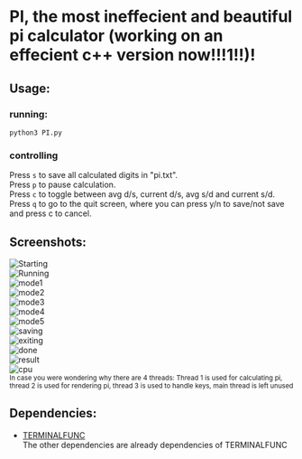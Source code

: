 # PI, the most ineffecient and beautiful pi calculator (working on an effecient c++ version now!!!1!!)!  
## Usage:  
### running:  
`python3 PI.py`  
### controlling  
Press `s` to save all calculated digits in "pi.txt".  
Press `p` to pause calculation.  
Press `c` to toggle between avg d/s, current d/s, avg s/d and current s/d.  
Press `q` to go to the quit screen, where you can press y/n to save/not save and press c to cancel.  
  
## Screenshots:  
  
![Starting](https://github.com/lomnom/PI/blob/main/screenshots/starting.png)  
![Running](https://github.com/lomnom/PI/blob/main/screenshots/running.png)  
![mode1](https://github.com/lomnom/PI/blob/main/screenshots/mode1.png)  
![mode2](https://github.com/lomnom/PI/blob/main/screenshots/mode2.png)  
![mode3](https://github.com/lomnom/PI/blob/main/screenshots/mode3.png)  
![mode4](https://github.com/lomnom/PI/blob/main/screenshots/mode4.png)  
![mode5](https://github.com/lomnom/PI/blob/main/screenshots/mode5.png)  
![saving](https://github.com/lomnom/PI/blob/main/screenshots/saving.png)  
![exiting](https://github.com/lomnom/PI/blob/main/screenshots/exiting.png)  
![done](https://github.com/lomnom/PI/blob/main/screenshots/done.png)  
![result](https://github.com/lomnom/PI/blob/main/screenshots/result.png)  
![cpu](https://github.com/lomnom/PI/blob/main/screenshots/cpu.png)  
<sup>In case you were wondering why there are 4 threads: Thread 1 is used for calculating pi, thread 2 is used for rendering pi, thread 3 is used to handle keys, main thread is left unused</sup>  
  
## Dependencies:  
- [TERMINALFUNC](https://github.com/lomnom/TERMINALFUNC)  
The other dependencies are already dependencies of TERMINALFUNC
